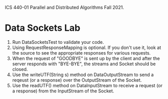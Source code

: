 ICS 440-01 Parallel and Distributed Algorithms Fall 2021.

Data Sockets Lab
================
1. Run DataSocketsTest to validate your code.
2. Using RequestResponseMapping is optional. If you don't use it, look
   at the source to see the appropriate responses for various requests.
3. When the request of "GOODBYE" is sent up by the client and after the
   server responds with "BYE-BYE", the streams and Socket should be closed.
4. Use the writeUTF(String s) method on DataOutputStream to send a reqeust
   (or a response) over the OutputStream of the Socket.
5. Use the readUTF() method on DataInputStream to receive a request (or a
   response) from the InputStream of the Socket.